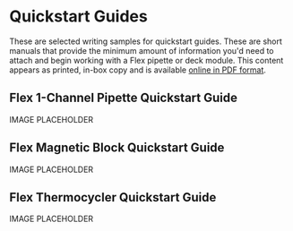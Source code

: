 # Quickstart Guides

These are selected writing samples for quickstart guides. These are short manuals that provide the minimum amount of information you'd need to attach and begin working with a Flex pipette or deck module. This content appears as printed, in-box copy and is available [online in PDF format](https://opentrons.com/resources/knowledge-hub/?c%5B0%5D=documentation-manuals). 

## Flex 1-Channel Pipette Quickstart Guide

IMAGE PLACEHOLDER

## Flex Magnetic Block Quickstart Guide

IMAGE PLACEHOLDER

## Flex Thermocycler Quickstart Guide

IMAGE PLACEHOLDER
